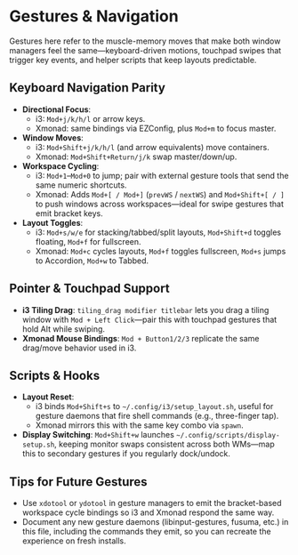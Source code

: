 # Gestures & Navigation

Gestures here refer to the muscle-memory moves that make both window managers
feel the same—keyboard-driven motions, touchpad swipes that trigger key events,
and helper scripts that keep layouts predictable.

## Keyboard Navigation Parity

- **Directional Focus**:
  - i3: `Mod+j/k/h/l` or arrow keys.
  - Xmonad: same bindings via EZConfig, plus `Mod+m` to focus master.
- **Window Moves**:
  - i3: `Mod+Shift+j/k/h/l` (and arrow equivalents) move containers.
  - Xmonad: `Mod+Shift+Return/j/k` swap master/down/up.
- **Workspace Cycling**:
  - i3: `Mod+1`–`Mod+0` to jump; pair with external gesture tools that send the
    same numeric shortcuts.
  - Xmonad: Adds `Mod+[ / Mod+]` (`prevWS` / `nextWS`) and `Mod+Shift+[ / ]`
    to push windows across workspaces—ideal for swipe gestures that emit
    bracket keys.
- **Layout Toggles**:
  - i3: `Mod+s/w/e` for stacking/tabbed/split layouts, `Mod+Shift+d` toggles
    floating, `Mod+f` for fullscreen.
  - Xmonad: `Mod+c` cycles layouts, `Mod+f` toggles fullscreen, `Mod+s` jumps to
    Accordion, `Mod+w` to Tabbed.

## Pointer & Touchpad Support

- **i3 Tiling Drag**: `tiling_drag modifier titlebar` lets you drag a tiling
  window with `Mod + Left Click`—pair this with touchpad gestures that hold Alt
  while swiping.
- **Xmonad Mouse Bindings**: `Mod + Button1/2/3` replicate the same drag/move
  behavior used in i3.

## Scripts & Hooks

- **Layout Reset**:
  - i3 binds `Mod+Shift+s` to `~/.config/i3/setup_layout.sh`, useful for gesture
    daemons that fire shell commands (e.g., three-finger tap).
  - Xmonad mirrors this with the same key combo via `spawn`.
- **Display Switching**: `Mod+Shift+w` launches
  `~/.config/scripts/display-setup.sh`, keeping monitor swaps consistent across
  both WMs—map this to secondary gestures if you regularly dock/undock.

## Tips for Future Gestures

- Use `xdotool` or `ydotool` in gesture managers to emit the bracket-based
  workspace cycle bindings so i3 and Xmonad respond the same way.
- Document any new gesture daemons (libinput-gestures, fusuma, etc.) in this
  file, including the commands they emit, so you can recreate the experience on
  fresh installs.
